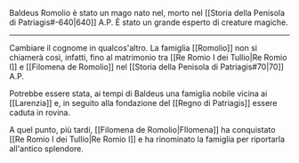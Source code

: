 Baldeus Romolio è stato un mago nato nel, morto nel [[Storia della Penisola di Patriagis#-640|640]] A.P.
È stato un grande esperto di creature magiche. 


---
Cambiare il cognome in qualcos'altro.
La famiglia [[Romolio]] non si chiamerà così, infatti, fino al matrimonio tra [[Re Romio I dei Tullio|Re Romio I]] e [[Filomena de Romolio]] nel [[Storia della Penisola di Patriagis#70|70]] A.P. 

Potrebbe essere stata, ai tempi di Baldeus una famiglia nobile vicina ai [[Larenzia]] e, in seguito alla fondazione del [[Regno di Patriagis]] essere caduta in rovina. 

A quel punto, più tardi, [[Filomena de Romolio|FIlomena]] ha conquistato [[Re Romio I dei Tullio|Re Romio I]] e ha rinominato la famiglia per riportarla all'antico splendore.
